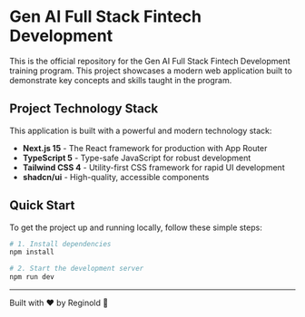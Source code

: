 #  Gen AI Full Stack Fintech Development

This is the official repository for the Gen AI Full Stack Fintech Development training program. This project showcases a modern web application built to demonstrate key concepts and skills taught in the program.

## Project Technology Stack

This application is built with a powerful and modern technology stack:

- **Next.js 15** - The React framework for production with App Router
- **TypeScript 5** - Type-safe JavaScript for robust development
- **Tailwind CSS 4** - Utility-first CSS framework for rapid UI development
- **shadcn/ui** - High-quality, accessible components

##  Quick Start

To get the project up and running locally, follow these simple steps:

```bash
# 1. Install dependencies
npm install

# 2. Start the development server
npm run dev
```
---
Built with ❤️ by Reginold 🚀